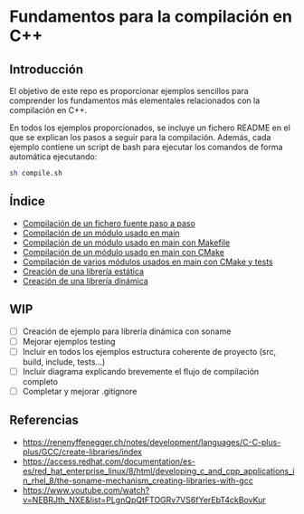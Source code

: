 # Fundamentos para la compilación en C++

## Introducción

El objetivo de este repo es proporcionar ejemplos sencillos para comprender los fundamentos más elementales relacionados con la compilación en C++.

En todos los ejemplos proporcionados, se incluye un fichero README en el que se explican los pasos a seguir para la compilación. Además, cada ejemplo contiene un script de bash para ejecutar los comandos de forma automática ejecutando:

```bash
sh compile.sh
```

## Índice

- [Compilación de un fichero fuente paso a paso](/basic-cpp-compilation/compilacion_pasos/README.md)
- [Compilación de un módulo usado en main](/basic-cpp-compilation/compilacion_modulo/README.md)
- [Compilación de un módulo usado en main con Makefile](/basic-cpp-compilation/compilacion_modulo_makefile/README.md)
- [Compilación de un módulo usado en main con CMake](/basic-cpp-compilation/compilacion_modulo_cmake/README.md)
- [Compilación de varios módulos usados en main con CMake y tests](/basic-cpp-compilation/modulos_cmake_testing/README.md)
- [Creación de una librería estática](/basic-cpp-compilation/lib_estatica/README.md)
- [Creación de una librería dinámica](/basic-cpp-compilation/lib_dinamica/README.md)

## WIP
- [ ] Creación de ejemplo para librería dinámica con soname
- [ ] Mejorar ejemplos testing
- [ ] Incluir en todos los ejemplos estructura coherente de proyecto (src, build, include, tests...)
- [ ] Incluir diagrama explicando brevemente el flujo de compilación completo
- [ ] Completar y mejorar .gitignore
## Referencias

- https://renenyffenegger.ch/notes/development/languages/C-C-plus-plus/GCC/create-libraries/index
- https://access.redhat.com/documentation/es-es/red_hat_enterprise_linux/8/html/developing_c_and_cpp_applications_in_rhel_8/the-soname-mechanism_creating-libraries-with-gcc
- https://www.youtube.com/watch?v=NEBRJth_NXE&list=PLgnQpQtFTOGRv7VS6fYerEbT4ckBovKur
